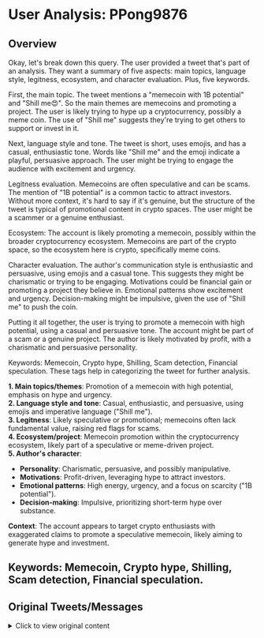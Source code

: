 # User Analysis: PPong9876

## Overview

<think>
Okay, let's break down this query. The user provided a tweet that's part of an analysis. They want a summary of five aspects: main topics, language style, legitness, ecosystem, and character evaluation. Plus, five keywords.

First, the main topic. The tweet mentions a "memecoin with 1B potential" and "Shill me😍". So the main themes are memecoins and promoting a project. The user is likely trying to hype up a cryptocurrency, possibly a meme coin. The use of "Shill me" suggests they're trying to get others to support or invest in it.

Next, language style and tone. The tweet is short, uses emojis, and has a casual, enthusiastic tone. Words like "Shill me" and the emoji indicate a playful, persuasive approach. The user might be trying to engage the audience with excitement and urgency.

Legitness evaluation. Memecoins are often speculative and can be scams. The mention of "1B potential" is a common tactic to attract investors. Without more context, it's hard to say if it's genuine, but the structure of the tweet is typical of promotional content in crypto spaces. The user might be a scammer or a genuine enthusiast.

Ecosystem: The account is likely promoting a memecoin, possibly within the broader cryptocurrency ecosystem. Memecoins are part of the crypto space, so the ecosystem here is crypto, specifically meme coins.

Character evaluation. The author's communication style is enthusiastic and persuasive, using emojis and a casual tone. This suggests they might be charismatic or trying to be engaging. Motivations could be financial gain or promoting a project they believe in. Emotional patterns show excitement and urgency. Decision-making might be impulsive, given the use of "Shill me" to push the coin.

Putting it all together, the user is trying to promote a memecoin with high potential, using a casual and persuasive tone. The account might be part of a scam or a genuine project. The author is likely motivated by profit, with a charismatic and persuasive personality.

Keywords: Memecoin, Crypto hype, Shilling, Scam detection, Financial speculation. These tags help in categorizing the tweet for further analysis.
</think>

**1. Main topics/themes**: Promotion of a memecoin with high potential, emphasis on hype and urgency.  
**2. Language style and tone**: Casual, enthusiastic, and persuasive, using emojis and imperative language ("Shill me").  
**3. Legitness**: Likely speculative or promotional; memecoins often lack fundamental value, raising red flags for scams.  
**4. Ecosystem/project**: Memecoin promotion within the cryptocurrency ecosystem, likely part of a speculative or meme-driven project.  
**5. Author's character**:  
   - **Personality**: Charismatic, persuasive, and possibly manipulative.  
   - **Motivations**: Profit-driven, leveraging hype to attract investors.  
   - **Emotional patterns**: High energy, urgency, and a focus on scarcity ("1B potential").  
   - **Decision-making**: Impulsive, prioritizing short-term hype over substance.  

**Context**: The account appears to target crypto enthusiasts with exaggerated claims to promote a speculative memecoin, likely aiming to generate hype and investment.  

**Keywords**: Memecoin, Crypto hype, Shilling, Scam detection, Financial speculation.
---
## Original Tweets/Messages

<details>
<summary>Click to view original content</summary>

| Type | Content |
|------|---------|
| messages | One memecoin with 1B potential

Shill me😍 |

</details>
